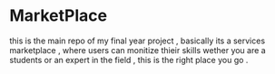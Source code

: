 # MarketPlace
this is the main repo of my final year project , basically its a services marketplace , where users can monitize thieir skills wether you are a students or an expert in the field , this is the right place you go .
